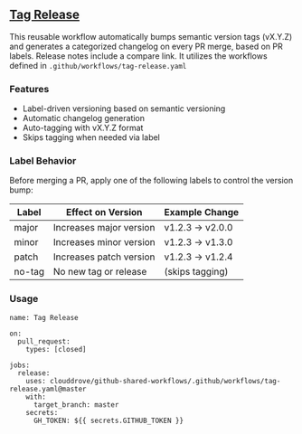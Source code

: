 ## [Tag Release](https://github.com/clouddrove/github-shared-workflows/blob/master/.github/workflows/tag-release.yaml)
This reusable workflow automatically bumps semantic version tags (vX.Y.Z) and generates a categorized changelog on every PR merge, based on PR labels.
Release notes include a compare link.
It utilizes the workflows defined in `.github/workflows/tag-release.yaml`

### Features

- Label-driven versioning based on semantic versioning
- Automatic changelog generation
- Auto-tagging with vX.Y.Z format
- Skips tagging when needed via label

### Label Behavior

Before merging a PR, apply one of the following labels to control the version bump:

| Label   | Effect on Version        | Example Change       |
|---------|--------------------------|-----------------------|
| major   | Increases major version  | v1.2.3 → v2.0.0       |
| minor   | Increases minor version  | v1.2.3 → v1.3.0       |
| patch   | Increases patch version  | v1.2.3 → v1.2.4       |
| no-tag  | No new tag or release    | (skips tagging)       |



### Usage

```
name: Tag Release

on:
  pull_request:
    types: [closed]

jobs:
  release:
    uses: clouddrove/github-shared-workflows/.github/workflows/tag-release.yaml@master
    with:
      target_branch: master
    secrets:
      GH_TOKEN: ${{ secrets.GITHUB_TOKEN }}
```
